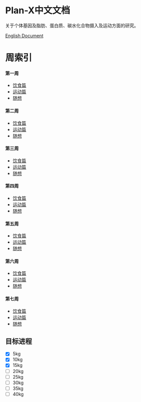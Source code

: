 # Plan-X中文文档

关于个体基因及脂肪、蛋白质、碳水化合物摄入及运动方面的研究。

[English Document](/README.md)

# 周索引

#### 第一周

-  [饮食篇](/FOOD/Week_1.md)
-  [运动篇](/EXERCISE/Week_1.md)
-  [随想](/Others/Week_1.md)

#### 第二周

- [饮食篇](/FOOD/Week_2.md)
- [运动篇](/EXERCISE/Week_2.md)
- [随想](/Others/Week_2.md)

#### 第三周

- [饮食篇](/FOOD/Week_3.md)
- [运动篇](/EXERCISE/Week_3.md)
- [随想](/Others/Week_3.md)

#### 第四周

- [饮食篇](/FOOD/Week_4.md)
- [运动篇](/EXERCISE/Week_4.md)
- [随想](/Others/Week_4.md)

#### 第五周

- [饮食篇](/FOOD/Week_5.md)
- [运动篇](/EXERCISE/Week_5.md)
- [随想](/Others/Week_5.md)

#### 第六周

- [饮食篇](/FOOD/Week_6.md)
- [运动篇](/EXERCISE/Week_6.md)
- [随想](/Others/Week_6.md)

#### 第七周

- [饮食篇](/FOOD/Week_7md)
- [运动篇](/EXERCISE/Week_7.md)
- [随想](/Others/Week_7.md)





## 目标进程

- [x] 5kg
- [x] 10kg
- [x] 15kg
- [ ] 20kg
- [ ] 25kg
- [ ] 30kg
- [ ] 35kg
- [ ] 40kg